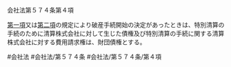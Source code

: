会社法第５７４条第４項

[第一項](会社法＿＿＿＿第５７４条第１項)又は[第二項](会社法＿＿＿＿第５７４条第２項)の規定により破産手続開始の決定があったときは、特別清算の手続のために清算株式会社に対して生じた債権及び特別清算の手続に関する清算株式会社に対する費用請求権は、財団債権とする。

#会社法
#会社法/第５７４条
#会社法/第５７４条/第４項
